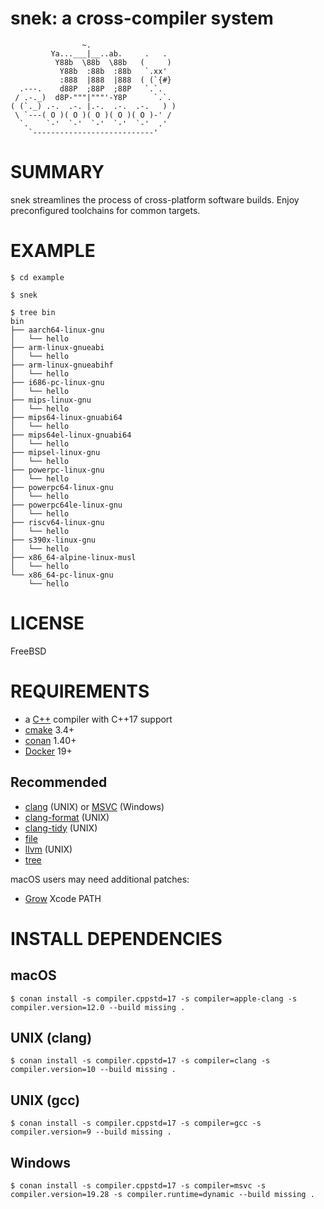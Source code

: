 # snek: a cross-compiler system

```text
                ~.
         Ya...___|__..ab.     .   .
          Y88b  \88b  \88b   (     )
           Y88b  :88b  :88b   `.xx'
           :888  |888  |888  ( (`{#}
  .---.    d88P  ;88P  ;88P   `.`.
 / .-._)  d8P-"""|"""'-Y8P      `.`.
( (`._) .-.  .-. |.-.  .-.  .-.   ) )
 \ `---( O )( O )( O )( O )( O )-' /
  `.    `-'  `-'  `-'  `-'  `-'  .'
    `---------------------------'
```

# SUMMARY

snek streamlines the process of cross-platform software builds. Enjoy preconfigured toolchains for common targets.

# EXAMPLE

```console
$ cd example

$ snek

$ tree bin
bin
├── aarch64-linux-gnu
│   └── hello
├── arm-linux-gnueabi
│   └── hello
├── arm-linux-gnueabihf
│   └── hello
├── i686-pc-linux-gnu
│   └── hello
├── mips-linux-gnu
│   └── hello
├── mips64-linux-gnuabi64
│   └── hello
├── mips64el-linux-gnuabi64
│   └── hello
├── mipsel-linux-gnu
│   └── hello
├── powerpc-linux-gnu
│   └── hello
├── powerpc64-linux-gnu
│   └── hello
├── powerpc64le-linux-gnu
│   └── hello
├── riscv64-linux-gnu
│   └── hello
├── s390x-linux-gnu
│   └── hello
├── x86_64-alpine-linux-musl
│   └── hello
└── x86_64-pc-linux-gnu
    └── hello
```

# LICENSE

FreeBSD

# REQUIREMENTS

* a [C++](https://www.cplusplus.com/) compiler with C++17 support
* [cmake](https://cmake.org/) 3.4+
* [conan](https://conan.io/) 1.40+
* [Docker](https://www.docker.com/) 19+

## Recommended

* [clang](https://clang.llvm.org/) (UNIX) or [MSVC](https://gist.github.com/mcandre/5ceb67ad44f6b974d33bcddedcb16e89) (Windows)
* [clang-format](https://clang.llvm.org/docs/ClangFormat.html) (UNIX)
* [clang-tidy](https://clang.llvm.org/extra/clang-tidy/) (UNIX)
* [file](https://linux.die.net/man/1/file)
* [llvm](https://llvm.org/) (UNIX)
* [tree](https://linux.die.net/man/1/tree)

macOS users may need additional patches:

* [Grow](https://github.com/mcandre/dotfiles/blob/master/.profile.d/xcode.sh) Xcode PATH

# INSTALL DEPENDENCIES

## macOS

```console
$ conan install -s compiler.cppstd=17 -s compiler=apple-clang -s compiler.version=12.0 --build missing .
```

## UNIX (clang)

```console
$ conan install -s compiler.cppstd=17 -s compiler=clang -s compiler.version=10 --build missing .
```

## UNIX (gcc)

```console
$ conan install -s compiler.cppstd=17 -s compiler=gcc -s compiler.version=9 --build missing .
```

## Windows

```console
$ conan install -s compiler.cppstd=17 -s compiler=msvc -s compiler.version=19.28 -s compiler.runtime=dynamic --build missing .
```
